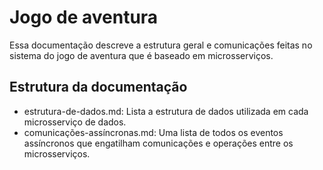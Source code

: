 # Jogo de aventura

Essa documentação descreve a estrutura geral e comunicações feitas no sistema do jogo de aventura que é baseado em microsserviços. 

## Estrutura da documentação

* estrutura-de-dados.md: Lista a estrutura de dados utilizada em cada microsserviço de dados.
* comunicações-assíncronas.md: Uma lista de todos os eventos assíncronos que engatilham comunicações e operações entre os microsserviços.